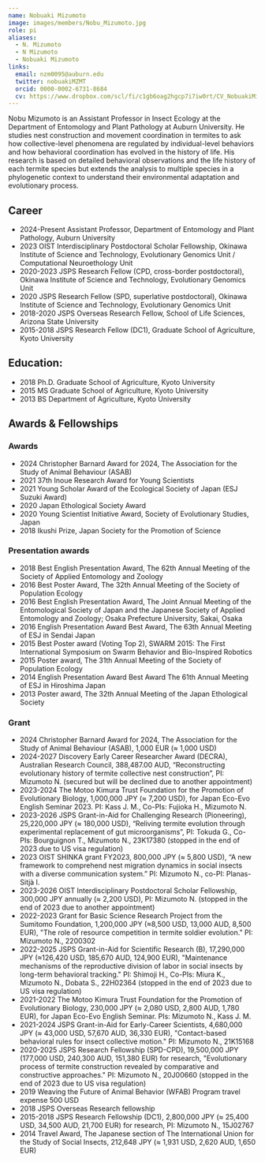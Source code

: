 ```yaml
---
name: Nobuaki Mizumoto
image: images/members/Nobu_Mizumoto.jpg
role: pi
aliases:
  - N. Mizumoto
  - N Mizumoto
  - Nobuaki Mizumoto
links:
  email: nzm0095@auburn.edu
  twitter: nobuakiMZMT
  orcid: 0000-0002-6731-8684
  cv: https://www.dropbox.com/scl/fi/c1gb6oag2hgcp7i7iw0rt/CV_NobuakiMizumoto.pdf?rlkey=uzaqfj67r6wp97la27e1coq5g&dl=0
---
```


Nobu Mizumoto is an Assistant Professor in Insect Ecology at the Department of Entomology and Plant Pathology at Auburn University. He studies nest construction and movement coordination in termites to ask how collective-level phenomena are regulated by individual-level behaviors and how behavioral coordination has evolved in the history of life. His research is based on detailed behavioral observations and the life history of each termite species but extends the analysis to multiple species in a phylogenetic context to understand their environmental adaptation and evolutionary process.

## Career
- 2024-Present	Assistant Professor, Department of Entomology and Plant Pathology, Auburn University
- 2023	OIST Interdisciplinary Postdoctoral Scholar Fellowship, Okinawa Institute of Science and Technology, Evolutionary Genomics Unit / Computational Neuroethology Unit
- 2020-2023	JSPS Research Fellow (CPD, cross-border postdoctoral),  Okinawa Institute of Science and Technology, Evolutionary Genomics Unit
- 2020	JSPS Research Fellow (SPD, superlative postdoctoral),  Okinawa Institute of Science and Technology, Evolutionary Genomics Unit
- 2018-2020	JSPS Overseas Research Fellow, School of Life Sciences, Arizona State University
- 2015-2018	JSPS Research Fellow (DC1), Graduate School of Agriculture, Kyoto University

## Education:
- 2018 Ph.D. Graduate School of Agriculture, Kyoto University
- 2015 MS Graduate School of Agriculture, Kyoto University
- 2013 BS Department of Agriculture, Kyoto University

## Awards & Fellowships
### Awards
- 2024	Christopher Barnard Award for 2024, The Association for the Study of Animal Behaviour (ASAB)
- 2021	37th Inoue Research Award for Young Scientists
- 2021	Young Scholar Award of the Ecological Society of Japan (ESJ Suzuki Award)
- 2020	Japan Ethological Society Award
- 2020	Young Scientist Initiative Award, Society of Evolutionary Studies, Japan
- 2018	Ikushi Prize, Japan Society for the Promotion of Science

### Presentation awards
- 2018	Best English Presentation Award, The 62th Annual Meeting of the Society of Applied Entomology and Zoology
- 2016	Best Poster Award, The 32th Annual Meeting of the Society of Population Ecology
- 2016	Best English Presentation Award, The Joint Annual Meeting of the Entomological Society of Japan and the Japanese Society of Applied Entomology and Zoology; Osaka Prefecture University, Sakai, Osaka
- 2016	English Presentation Award Best Award, The 63th Annual Meeting of ESJ in Sendai Japan
- 2015	Best Poster award (Voting Top 2), SWARM 2015: The First International Symposium on Swarm Behavior and Bio-Inspired Robotics
- 2015 	Poster award, The 31th Annual Meeting of the Society of Population Ecology
- 2014	English Presentation Award Best Award The 61th Annual Meeting of ESJ in Hiroshima Japan
- 2013	Poster award, The 32th Annual Meeting of the Japan Ethological Society

### Grant
- 2024	Christopher Barnard Award for 2024, The Association for the Study of Animal Behaviour (ASAB), 1,000 EUR (≈ 1,000 USD)
- 2024-2027	Discovery Early Career Researcher Award (DECRA), Australian Research Council, 388,487.00 AUD, “Reconstructing evolutionary history of termite collective nest construction”, PI: Mizumoto N. (secured but will be declined due to another appointment)
- 2023-2024	The Motoo Kimura Trust Foundation for the Promotion of Evolutionary Biology, 1,000,000 JPY (≈ 7,200 USD), for Japan Eco-Evo English Seminar 2023. PI: Kass J. M., Co-PIs: Fujioka H., Mizumoto N.
- 2023-2026	JSPS Grant-in-Aid for Challenging Research (Pioneering), 25,220,000 JPY (≈ 180,000 USD), “Reliving termite evolution through experimental replacement of gut microorganisms”, PI: Tokuda G., Co-PIs: Bourguignon T., Mizumoto N., 23K17380 (stopped in the end of 2023 due to US visa regulation)
- 2023	OIST SHINKA grant FY2023, 800,000 JPY (≈ 5,800 USD), “A new framework to comprehend nest migration dynamics in social insects with a diverse communication system.” PI: Mizumoto N., co-PI: Planas-Sitjà I.
- 2023-2026	OIST Interdisciplinary Postdoctoral Scholar Fellowship, 300,000 JPY annually (≈ 2,200 USD), PI: Mizumoto N. (stopped in the end of 2023 due to another appointment)
- 2022-2023	Grant for Basic Science Research Project from the Sumitomo Foundation, 1,200,000 JPY (≈8,500 USD, 13,000 AUD, 8,500 EUR), "The role of resource competition in termite soldier evolution." PI: Mizumoto N., 2200302
- 2022-2025	JSPS Grant-in-Aid for Scientific Research (B), 17,290,000 JPY (≈126,420 USD, 185,670 AUD, 124,900 EUR), "Maintenance mechanisms of the reproductive division of labor in social insects by long-term behavioral tracking." PI: Shimoji H., Co-PIs: Miura K., Mizumoto N., Dobata S., 22H02364 (stopped in the end of 2023 due to US visa regulation)
- 2021-2022	The Motoo Kimura Trust Foundation for the Promotion of Evolutionary Biology, 230,000 JPY (≈ 2,080 USD, 2,800 AUD, 1,780 EUR), for Japan Eco-Evo English Seminar. PIs: Mizumoto N., Kass J. M.
- 2021-2024	JSPS Grant-in-Aid for Early-Career Scientists, 4,680,000 JPY (≈ 43,000 USD, 57,670 AUD, 36,330 EUR), "Contact-based behavioral rules for insect collective motion." PI: Mizumoto N., 21K15168
- 2020-2025	JSPS Research Fellowship (SPD-CPD), 19,500,000 JPY (177,000 USD, 240,300 AUD, 151,380 EUR) for research, "Evolutionary process of termite construction revealed by comparative and constructive approaches." PI: Mizumoto N., 20J00660 (stopped in the end of 2023 due to US visa regulation)
- 2019	Weaving the Future of Animal Behavior (WFAB) Program travel expense 500 USD
- 2018	JSPS Overseas Research fellowship
- 2015-2018	JSPS Research Fellowship (DC1), 2,800,000 JPY (≈ 25,400 USD, 34,500 AUD, 21,700 EUR) for research, PI: Mizumoto N., 15J02767
- 2014	Travel Award, The Japanese section of The International Union for the Study of Social Insects, 212,648 JPY (≈ 1,931 USD, 2,620 AUD, 1,650 EUR)

